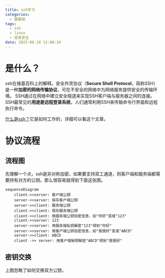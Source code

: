 ```yaml
---
title: ssh学习
categories:
  - 猿基础
tags:
  - ssh
  - linux
  - 信息安全
date: 2025-06-10 12:08:19
---
```


# 是什么？

ssh在维基百科上的解释。安全外壳协议（**Secure Shell Protocol**，简称SSH）是一种**加密的网络传输协议**，可在不安全的网络中为网络服务提供安全的传输环境。 SSH通过在网络中建立安全隧道来实现SSH客户端与服务器之间的连接。 SSH最常见的**用途是远程登录系统**，人们通常利用SSH来传输命令行界面和远程执行命令。

[什么是ssh？](https://info.support.huawei.com/info-finder/encyclopedia/zh/SSH.html)它是如何工作的，详细可以看这个文章。

# 协议流程



## 流程图

先理解一个点，ssh是非对称加密，如果要支持双工通道，则客户端和服务端都需要持有对方的公钥。那么很容易就得到下面这张图。

```mermaid
sequenceDiagram
    client->>server: 客户端公钥
    server->>server: 保存客户端公钥
    server->>client: 服务端公钥
    client->>client: 保存服务端公钥
    client->>client: 用服务端公钥加密信息，如"你好"变成"123"
    client->>server: 123
    server->>server: 用服务端私钥解密"123"得到"你好"
    server->>server: 用客户端公钥加密信息，如"我很好"变成"ABCD"
    server->>client: ABCD
    client ->> server: 用客户端秘钥解密"ABCD"得到"我很好"
```

## 密钥交换

上图忽略了如何交换双方公钥，
